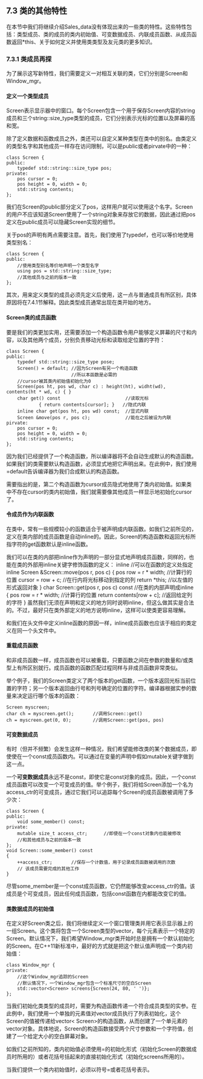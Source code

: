 ## 7.3 类的其他特性
在本节中我们将继续介绍Sales_data没有体现出来的一些类的特性。这些特性包括：类型成员、类的成员的类内初始值、可变数据成员、内联成员函数、从成员函数返回*this、关于如何定义并使用类类型及友元类的更多知识。

### 7.3.1 类成员再探
为了展示这写新特性，我们需要定义一对相互关联的类，它们分别是Screen和Window_mgr。

#### 定义一个类型成员
Screen表示显示器中的窗口。每个Screen包含一个用于保存Screen内容的string成员和三个string::size_type类型的成员，它们分别表示光标的位置以及屏幕的高和宽。

除了定义数据和函数成员之外，类还可以自定义某种类型在类中的别名。由类定义的类型名字和其他成员一样存在访问限制，可以是public或者pirvate中的一种：
```
class Screen {
public:
    typedef std::string::size_type pos;
private:
    pos cursor = 0;
    pos height = 0, width = 0;
    std::string contents;
};
```
我们在Screen的public部分定义了pos，这样用户就可以使用这个名字。Screen的用户不应该知道Screen使用了一个string对象来存放它的数据，因此通过把pos定义在public成员可以隐藏Screen实现的细节。

关于pos的声明有两点需要注意。首先，我们使用了typedef，也可以等价地使用类型别名：
```
class Screen {
public:
    //使用类型别名等价地声明一个类型名字
    using pos = std::string::size_type;
    //其他成员与之前的版本一致
};
```
其次，用来定义类型的成员必须先定义后使用，这一点与普通成员有所区别，具体原因将在7.4.1节解释。因此类型成员通常出现在类开始的地方。

#### Screen类的成员函数
要是我们的类更加实用，还需要添加一个构造函数令用户能够定义屏幕的尺寸和内容，以及其他两个成员，分别负责移动光标和读取给定位置的字符：
```
class Screen {
public:
    typedef std::string::size_type pose;
    Screen() = default; //因为Screen有另一个构造函数
                        //所以本函数是必需的
    //cursor被其类内初始值初始化为0
    Screen(pos ht, pos wd, char c) : height(ht), widht(wd), contents(ht * wd, c) { }
    char get() const                        //读取光标 
            { return contents[cursor]; }   //隐式内联
    inline char get(pos ht, pos wd) const;  //显式内联
    Screen &move(pos r, pos c);             //能在之后被设为内联
pirvate:
    pos cursor = 0;
    pos height = 0, width = 0;
    std::string contents;
};
```
因为我们已经提供了一个构造函数，所以编译器将不会自动生成默认的构造函数。如果我们的类需要默认构造函数，必须显式地把它声明出来。在此例中，我们使用=default告诉编译器为我们合成默认的构造函数。

需要指出的是，第二个构造函数为cursor成员隐式地使用了类内初始值。如果类中不存在cursor的类内初始值，我们就需要像其他成员一样显示地初始化cursor了。

#### 令成员作为内联函数
在类中，常有一些规模较小的函数适合于被声明成内联函数。如我们之前所见的，定义在类内部的成员函数是自动inline的。因此，Screen的构造函数和返回光标所指字符的get函数默认是inline函数。

我们可以在类的内部把inline作为声明的一部分显式地声明成员函数，同样的，也能在类的外部用inline关键字修饰函数的定义：
inline                                  //可以在函数的定义处指定inline
Screen &Screen::move(pos r, pos c)
{
    pos row = r * width;                //计算行的位置
    cursor = row + c;                   //在行内将光标移动到指定的列
    return *this;                       //以左值的形式返回对象
}
char Screen::get(pos r, pos c) const    //在类的内部声明成inline
{
    pos row = r * width;                //计算行的位置
    return contents[row + c];           //返回给定列的字符
}
虽然我们无须在声明和定义的地方同时说明inline，但这么做其实是合法的。不过，最好只在类外部定义的地方说明inline，这样可以使类更容易理解。

和我们在头文件中定义inline函数的原因一样，inline成员函数也应该于相应的类定义在同一个头文件中。

#### 重载成员函数
和非成员函数一样，成员函数也可以被重载，只要函数之间在参数的数量和/或类型上有所区别就行。成员函数的函数匹配过程同样与非成员函数非常类似。

举个例子，我们的Screen类定义了两个版本的get函数，一个版本返回光标当前位置的字符；另一个版本返回由行号和列号确定的位置的字符。编译器根据实参的数量来决定运行哪个版本的函数：
```
Screen myscreen;
char ch = myscreen.get();       //调用Screen::get()
ch = myscreen.get(0, 0);        //调用Screen::get(pos, pos)
```
#### 可变数据成员
有时（但并不频繁）会发生这样一种情况，我们希望能修改类的某个数据成员，即使使在一个const成员函数内。可以通过在变量的声明中假如mutable关键字做到这一点。

一个**可变数据成员**永远不是const，即使它是const对象的成员。因此，一个const成员函数可以改变一个可变成员的值。举个例子，我们将给Screen添加一个名为access_ctr的可变成员，通过它我们可以追踪每个Screen的成员函数被调用了多少次：
```
class Screen {
public:
    void some_member() const;
private:
    mutable size_t access_ctr;      //即使在一个const对象内也能被修改
    //和其他成员与之前的版本一致
};
void Screen::some_member() const
{
    ++access_ctr;       //保存一个计数值，用于记录成员函数被调用的次数
    // 该成员需要完成的其他工作
}
```
尽管some_member是一个const成员函数，它仍然能够改变access_ctr的值。该成员是个可变成员，因此任何成员函数，包括const函数在内都能改变它的值。

#### 类数据成员的初始值
在定义好Screen类之后，我们将继续定义一个窗口管理类并用它表示显示器上的一组Screen。这个类将包含一个Screen类型的vector，每个元素表示一个特定的Screen。默认情况下，我们希望Window_mgr类开始时总是拥有一个默认初始化的Screen。在C++11新标准中，最好的方式就是把这个默认值声明成一个类内初始值：
```
class Window_mgr {
private:
    //这个Window_mgr追踪的Screen
    //默认情况下，一个Window_mgr包含一个标准尺寸的空白Screen
    std::vector<Screen> screens{Screen(24, 80, ' ')};
};
```
当我们初始化类类型的成员时，需要为构造函数传递一个符合成员类型的实参。在此例中，我们使用一个单独的元素值对vector成员执行了列表初始化，这个Screen的值被传递给vector< Screen>的构造函数，从而创建了一个单元素的vector对象。具体地说，Screen的构造函数接受两个尺寸参数和一个字符值，创建了一个给定大小的空白屏幕对象。

如我们之前所知的，类内初始值必须使用=的初始化形式（初始化Screen的数据成员时所用的）或者花括号括起来的直接初始化形式（初始化screens所用的）。

当我们提供一个类内初始值时，必须以符号=或者花括号表示。

